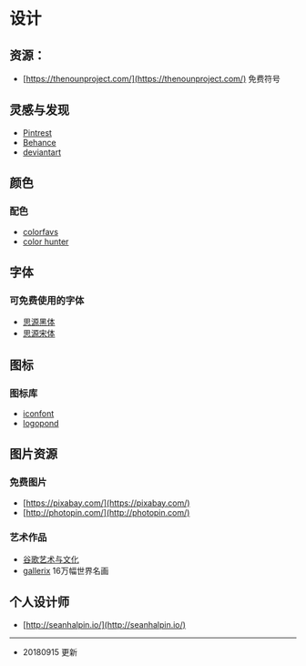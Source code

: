 # 设计

## 资源：

- [https://thenounproject.com/](https://thenounproject.com/) 免费符号

## 灵感与发现

- [Pintrest](https://www.pinterest.com/)
- [Behance](https://www.behance.net/)
- [deviantart](https://www.deviantart.com/)

## 颜色

### 配色

- [colorfavs](http://www.colorfavs.com/)
- [color hunter](http://www.colorhunter.com/)

## 字体

### 可免费使用的字体

- [思源黑体](https://github.com/adobe-fonts/source-han-sans)
- [思源宋体](https://source.typekit.com/source-han-serif/cn/)

## 图标

### 图标库

- [iconfont](http://www.iconfont.cn/)
- [logopond](https://logopond.com/)

## 图片资源

### 免费图片

- [https://pixabay.com/](https://pixabay.com/)
- [http://photopin.com/](http://photopin.com/)

### 艺术作品

- [谷歌艺术与文化](https://artsandculture.google.com/)
- [gallerix](https://gallerix.asia/) 16万幅世界名画

## 个人设计师

- [http://seanhalpin.io/](http://seanhalpin.io/)

---

- 20180915 更新